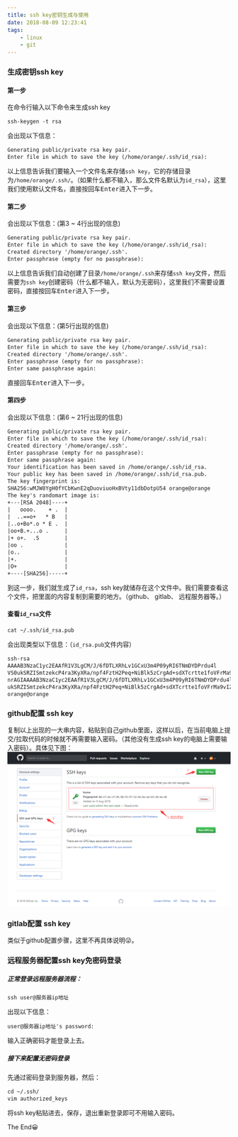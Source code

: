 ```yaml
---
title: ssh key密钥生成与使用
date: 2018-08-09 12:23:41
tags:
    - linux
    - git
---
```


### 生成密钥ssh key

#### 第一步
在命令行输入以下命令来生成ssh key
```shell
ssh-keygen -t rsa
```
会出现以下信息：
```shell
Generating public/private rsa key pair.
Enter file in which to save the key (/home/orange/.ssh/id_rsa):
```
以上信息告诉我们要输入一个文件名来存储`ssh key`，它的存储目录为`/home/orange/.ssh/`。（如果什么都不输入，那么文件名默认为`id_rsa`），这里我们使用默认文件名，直接按回车<kbd>Enter</kbd>进入下一步。

#### 第二步
会出现以下信息：(第3 ~ 4行出现的信息)
```shell
Generating public/private rsa key pair.
Enter file in which to save the key (/home/orange/.ssh/id_rsa):
Created directory '/home/orange/.ssh'.
Enter passphrase (empty for no passphrase):
```
以上信息告诉我们自动创建了目录`/home/orange/.ssh`来存储`ssh key`文件，然后需要为`ssh key`创建密码（什么都不输入，默认为无密码），这里我们不需要设置密码，直接按回车<kbd>Enter</kbd>进入下一步。

#### 第三步
会出现以下信息：(第5行出现的信息)
```shell
Generating public/private rsa key pair.
Enter file in which to save the key (/home/orange/.ssh/id_rsa):
Created directory '/home/orange/.ssh'.
Enter passphrase (empty for no passphrase):
Enter same passphrase again:
```
直接回车<kbd>Enter</kbd>进入下一步。

#### 第四步
会出现以下信息：(第6 ~ 21行出现的信息)
```shell
Generating public/private rsa key pair.
Enter file in which to save the key (/home/orange/.ssh/id_rsa):
Created directory '/home/orange/.ssh'.
Enter passphrase (empty for no passphrase):
Enter same passphrase again:
Your identification has been saved in /home/orange/.ssh/id_rsa.
Your public key has been saved in /home/orange/.ssh/id_rsa.pub.
The key fingerprint is:
SHA256:wMJW8YgH0fYCbKwnE2qDuoviuoHxBVty11dbDotpU54 orange@orange
The key's randomart image is:
+---[RSA 2048]----+
|   oooo.    + .  |
|  ..==o+   * B   |
|..o+Bo*.o * E .  |
|oo+B.+...o .     |
|+ o+.  .S        |
|oo .             |
|o..              |
|+.               |
|O+               |
+----[SHA256]-----+
```
到这一步，我们就生成了`id_rsa`，ssh key就储存在这个文件中。我们需要查看这个文件，把里面的内容复制到需要的地方。（github、 gitlab、 远程服务器等。）
#### 查看`id_rsa`文件
```shell
cat ~/.ssh/id_rsa.pub
```
会出现类型以下信息：（`id_rsa.pub`文件内容）
```shell
ssh-rsa AAAAB3NzaC1yc2EAAfR1V3LgCM/J/6fDTLXRhLv1GCxU3m4P09yRI6TNmDYDPrdu4l
VS0ukSRZISmtzekcP4ra3KyXRa/npf4FztH2Peq+NiBlk5zCrgAd+sdXTcrtte1foVFrMa9vIZ
nrAGIAAAAB3NzaC1yc2EAAfR1V3LgCM/J/6fDTLXRhLv1GCxU3m4P09yRI6TNmDYDPrdu4lVS0
ukSRZISmtzekcP4ra3KyXRa/npf4FztH2Peq+NiBlk5zCrgAd+sdXTcrtte1foVFrMa9vIZnrAGI orange@orange
```
### github配置 ssh key

复制以上出现的一大串内容，粘贴到自己github里面，这样以后，在当前电脑上提交/拉取代码的时候就不再需要输入密码。（其他没有生成ssh key的电脑上需要输入密码）。具体见下图：
![](/images/sshkeys/ssh_key_github.png)

### gitlab配置 ssh key

类似于github配置步骤，这里不再具体说明😜。

### 远程服务器配置ssh key免密码登录
##### 正常登录远程服务器流程：
```shell
ssh user@服务器ip地址
```
出现以下信息：
```shell
user@服务器ip地址's password:
```
输入正确密码才能登录上去。

##### 接下来配置无密码登录
先通过密码登录到服务器，然后：
```shell
cd ~/.ssh/
vim authorized_keys
```
将ssh key粘贴进去，保存，退出重新登录即可不用输入密码。

The End😀
